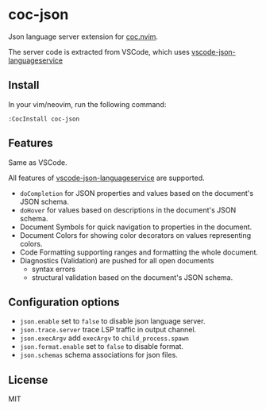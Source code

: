 # coc-json

Json language server extension for [coc.nvim](https://github.com/neoclide/coc.nvim).

The server code is extracted from VSCode, which uses
[vscode-json-languageservice](https://www.npmjs.com/package/vscode-json-languageservice)

## Install

In your vim/neovim, run the following command:

```
:CocInstall coc-json
```

## Features

Same as VSCode.

All features of [vscode-json-languageservice](https://www.npmjs.com/package/vscode-json-languageservice) are supported.

* `doCompletion` for JSON properties and values based on the document's JSON schema.
* `doHover`  for values based on descriptions in the document's JSON schema.<Paste>
* Document Symbols for quick navigation to properties in the document.
* Document Colors for showing color decorators on values representing colors.
* Code Formatting supporting ranges and formatting the whole document.
* Diagnostics (Validation) are pushed for all open documents
    * syntax errors
    * structural validation based on the document's JSON schema.

## Configuration options

* `json.enable` set to `false` to disable json language server.
* `json.trace.server` trace LSP traffic in output channel.
* `json.execArgv` add `execArgv` to `child_process.spawn`
* `json.format.enable` set to `false` to disable format.
* `json.schemas` schema associations for json files.

## License

MIT

